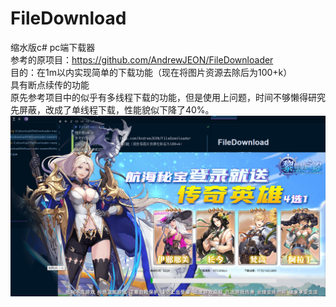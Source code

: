 # FileDownload
缩水版c# pc端下载器  
参考的原项目：https://github.com/AndrewJEON/FileDownloader  
目的：在1m以内实现简单的下载功能（现在将图片资源去除后为100+k）  
具有断点续传的功能  
原先参考项目中的似乎有多线程下载的功能，但是使用上问题，时间不够懒得研究  
先屏蔽，改成了单线程下载，性能貌似下降了40%。  
![avatar](readme.png)